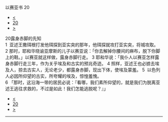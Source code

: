 ﻿





 以赛亚书 20




* [<](bible/ISA19.md)
* [20](bible/ISA.md)
* [>](bible/ISA21.md)



 
20露身赤脚的先知  
1  亚述王撒珥根打发他珥探到亚实突的那年，他珥探就攻打亚实突，将城攻取。 
2 那时，耶和华晓谕亚摩斯的儿子以赛亚说：「你去解掉你腰间的麻布，脱下你脚上的鞋。」以赛亚就这样做，露身赤脚行走。 
3 耶和华说：「我仆人以赛亚怎样露身赤脚行走三年，作为关乎埃及和古实的预兆奇迹。 
4 照样，亚述王也必掳去埃及人，掠去古实人，无论老少，都露身赤脚，现出下体，使埃及蒙羞。 
5  以色列人必因所仰望的古实，所夸耀的埃及，惊惶羞愧。  
6 「那时，这沿海一带的居民必说：『看哪，我们素所仰望的，就是我们为脱离亚述王逃往求救的，不过是如此！我们怎能逃脱呢？』」 
* [<](bible/ISA19.md)
* [20](bible/ISA.md)
* [>](bible/ISA21.md)





---









